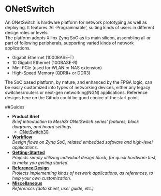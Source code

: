 # ONetSwitch
An ONetSwitch is hardware platform for network prototyping as well as deploying. It features 'All-Programmable', suiting kinds of users in different design roles or levels.  
The platform adopts Xilinx Zynq SoC as its main silicon, assembling all or part of following peripherals, supporting varied kinds of network applications.  
* Gigabit Ethernet (1000BASE-T)  
* 10 Gigabit Ethernet (10GBASE-R)  
* Mini PCIe (used for WLAN or NAS extension)  
* High-Speed Memory (QDRII+ or DDR3)  

The SoC based platform, by nature, and enhanced by the FPGA logic, can be easily customized into types of networking devices, either any legacy switches/routers or  next-gen networking(NGN) applications. Reference designs here on the Github could be good choice of the start point.

##Guides
* __Product Brief__  
_Brief introduction to MeshSr ONetSwitch series' features, block diagrams, and board settings._  
  * [ONetSwitch30](https://github.com/MeshSr/wiki/wiki/ONetSwitch30)
* __[Workflow](https://github.com/MeshSr/wiki/wiki/Guide-Workflow)__  
_Design flows on Zynq SoC, related embedded software and high-level applications._  
* __[Getting-Started](https://github.com/MeshSr/wiki/wiki/Guide-Getting-Started)__  
_Projects simply utilizing individual design block, for quick hardware test, to make you getting started._
* __[Reference Design](https://github.com/MeshSr/wiki/wiki/Guide-Reference-Design)__  
_Projects implementing kinds of network applications, as references, to help your own customization._  
* __[Miscellaneous](https://github.com/MeshSr/wiki/wiki/Misc)__  
_References (data sheet, user guide, etc.)_  
